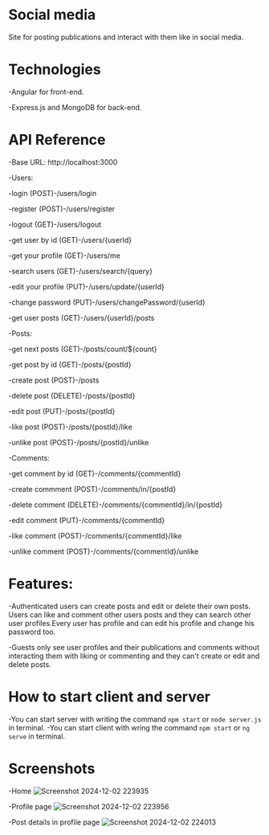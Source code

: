 # Social media
Site for posting publications and interact with them like in social media.
# Technologies
-Angular for front-end.

-Express.js and MongoDB for back-end.
# API Reference
-Base URL: http://localhost:3000

-Users:

-login (POST)-/users/login

-register (POST)-/users/register

-logout (GET)-/users/logout

-get user by id (GET)-/users/{userId}

-get your profile (GET)-/users/me

-search users (GET)-/users/search/{query}

-edit your profile (PUT)-/users/update/{userId}

-change password (PUT)-/users/changePassword/{userId}

-get user posts (GET)-/users/{userId}/posts

-Posts:

-get next posts (GET)-/posts/count/${count}

-get post by id (GET)-/posts/{postId}

-create post (POST)-/posts

-delete post (DELETE)-/posts/{postId}

-edit post (PUT)-/posts/{postId}

-like post (POST)-/posts/{postId}/like

-unlike post (POST)-/posts/{postId}/unlike

-Comments:

-get comment by id (GET)-/comments/{commentId}

-create commment (POST)-/comments/in/{postId}

-delete comment (DELETE)-/comments/{commentId}/in/{postId}

-edit comment (PUT)-/comments/{commentId}

-like comment (POST)-/comments/{commentId}/like

-unlike comment (POST)-/comments/{commentId}/unlike

# Features:
-Authenticated users can create posts and edit or delete their own posts. Users can like and comment other users posts and they can search other user profiles.Every user has profile and can edit his profile and change his password too.

-Guests only see user profiles and their publications and comments without interacting them with liking or commenting and they can't create or edit and delete posts.

# How to start client and server
-You can start server with writing the command `npm start` or `node server.js` in terminal.
-You can start client with wring the command `npm start` or `ng serve` in terminal.

# Screenshots
-Home
![Screenshot 2024-12-02 223935](https://github.com/user-attachments/assets/210bb52e-4318-4e38-8db3-1709201c47ea)

-Profile page
![Screenshot 2024-12-02 223956](https://github.com/user-attachments/assets/c3d52d37-c5e9-4238-8f16-64b52cd96b2a)

-Post details in profile page
![Screenshot 2024-12-02 224013](https://github.com/user-attachments/assets/46eb5c46-23de-4c67-94c7-12cfacc3b51f)



